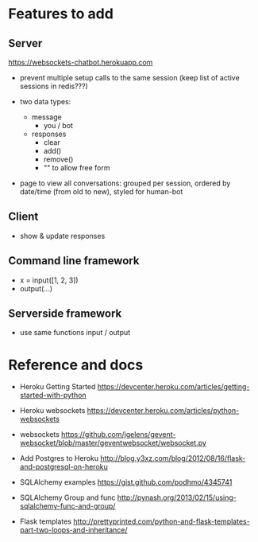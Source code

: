 # Features to add

## Server

https://websockets-chatbot.herokuapp.com

- prevent multiple setup calls to the same session (keep list of active sessions in redis???)
- two data types:
	- message
		- you / bot 
	- responses
		- clear
		- add()
		- remove()
		- "" to allow free form
		
- page to view all conversations: grouped per session, ordered by date/time (from old to new), styled for human-bot

## Client

- show & update responses

## Command line framework

- x = input([1, 2, 3])
- output(...)

## Serverside framework

- use same functions input / output

# Reference and docs

- Heroku Getting Started https://devcenter.heroku.com/articles/getting-started-with-python
- Heroku websockets https://devcenter.heroku.com/articles/python-websockets
- websockets https://github.com/jgelens/gevent-websocket/blob/master/geventwebsocket/websocket.py
- Add Postgres to Heroku http://blog.y3xz.com/blog/2012/08/16/flask-and-postgresql-on-heroku

- SQLAlchemy examples https://gist.github.com/podhmo/4345741
- SQLAlchemy Group and func http://pynash.org/2013/02/15/using-sqlalchemy-func-and-group/
- Flask templates http://prettyprinted.com/python-and-flask-templates-part-two-loops-and-inheritance/
